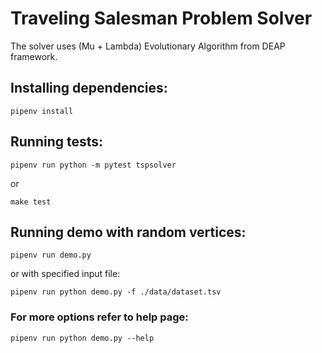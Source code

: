 # Traveling Salesman Problem Solver
The solver uses (Mu + Lambda) Evolutionary Algorithm from DEAP framework.

## Installing dependencies:
<pre><code>pipenv install</code></pre>

## Running tests:
<pre><code>pipenv run python -m pytest tspsolver</code></pre>
or
<pre><code>make test</code></pre>

## Running demo with random vertices:
<pre><code>pipenv run demo.py </code></pre>
or with specified input file:
<pre><code>pipenv run python demo.py -f ./data/dataset.tsv</code></pre>

### For more options refer to help page:
<pre><code>pipenv run python demo.py --help</code></pre>
